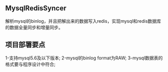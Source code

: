 ## MysqlRedisSyncer
解析mysql的binlog，并且把解出来的数据写入redis，实现mysql和redis数据库的数据全量同步和增量同步。
## 项目部署要点
  1-支持mysql5.6及以下版本;
  2-mysql的binlog format为RAW;
  3-mysql数据表的格式要与程序设计中符合;

